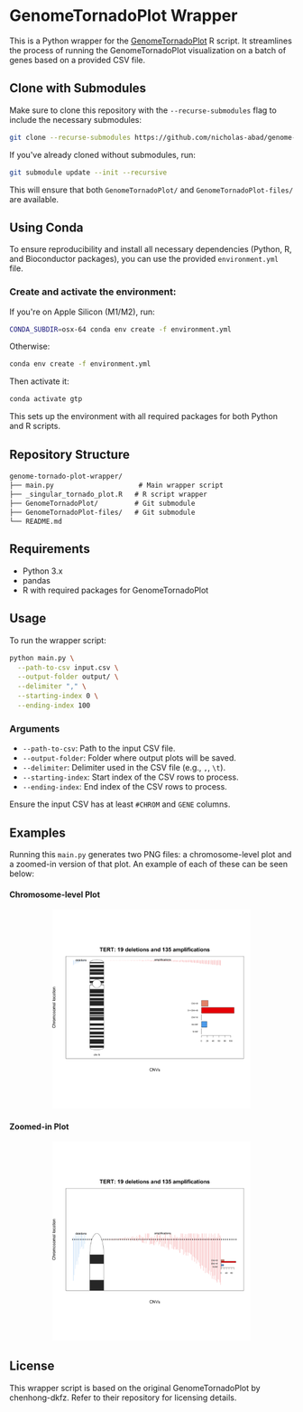 # GenomeTornadoPlot Wrapper

This is a Python wrapper for the [GenomeTornadoPlot](https://github.com/chenhong-dkfz/GenomeTornadoPlot) R script. It streamlines the process of running the GenomeTornadoPlot visualization on a batch of genes based on a provided CSV file.

## Clone with Submodules

Make sure to clone this repository with the `--recurse-submodules` flag to include the necessary submodules:

```bash
git clone --recurse-submodules https://github.com/nicholas-abad/genome-tornado-plot-wrapper.git
```

If you've already cloned without submodules, run:

```bash
git submodule update --init --recursive
```

This will ensure that both `GenomeTornadoPlot/` and `GenomeTornadoPlot-files/` are available.

## Using Conda

To ensure reproducibility and install all necessary dependencies (Python, R, and Bioconductor packages), you can use the provided `environment.yml` file.

### Create and activate the environment:

If you're on Apple Silicon (M1/M2), run:

```bash
CONDA_SUBDIR=osx-64 conda env create -f environment.yml
```

Otherwise:

```bash
conda env create -f environment.yml
```

Then activate it:

```bash
conda activate gtp
```

This sets up the environment with all required packages for both Python and R scripts.

## Repository Structure

```
genome-tornado-plot-wrapper/
├── main.py                     # Main wrapper script
├── _singular_tornado_plot.R   # R script wrapper
├── GenomeTornadoPlot/         # Git submodule
├── GenomeTornadoPlot-files/   # Git submodule
└── README.md
```

## Requirements

- Python 3.x
- pandas
- R with required packages for GenomeTornadoPlot

## Usage

To run the wrapper script:

```bash
python main.py \
  --path-to-csv input.csv \
  --output-folder output/ \
  --delimiter "," \
  --starting-index 0 \
  --ending-index 100
```

### Arguments

- `--path-to-csv`: Path to the input CSV file.
- `--output-folder`: Folder where output plots will be saved.
- `--delimiter`: Delimiter used in the CSV file (e.g., `,`, `\t`).
- `--starting-index`: Start index of the CSV rows to process.
- `--ending-index`: End index of the CSV rows to process.

Ensure the input CSV has at least `#CHROM` and `GENE` columns.

## Examples

Running this `main.py` generates two PNG files: a chromosome-level plot and a zoomed-in version of that plot. An example of each of these can be seen below:

#### Chromosome-level Plot

<p align="center">
   <img src="./assets/chr5_TERT_not_zoomed.png" width=70% height=70%>
</p>

#### Zoomed-in Plot

<p align="center">
   <img src="./assets/chr5_TERT_zoomed.png" width=70% height=70%>
</p>

## License

This wrapper script is based on the original GenomeTornadoPlot by chenhong-dkfz. Refer to their repository for licensing details.
